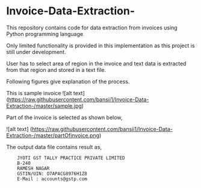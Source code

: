 # Invoice-Data-Extraction-
This repository contains code for data extraction from invoices using Python programming language

Only limited functionality is provided in this implementation as this project is still under development.

User has to select area of region in the invoice and text data is extracted from that region and stored in a text file.

Following figures give explanation of the process.

This is sample invoice
![alt text]
(https://raw.githubusercontent.com/bansii1/Invoice-Data-Extraction-/master/sample.jpg)


Part of the invoice is selected as shown below,


![alt text]
(https://raw.githubusercontent.com/bansii1/Invoice-Data-Extraction-/master/partOfinvoice.png)

The output data file contains result as,

        JYOTI GST TALLY PRACTICE PRIVATE LIMITED
        B-240
        RAMESH NAGAR
        GSTIN/UIN: O7APACG8976H1Z8
        E-Mail : accounts@gstp.com

